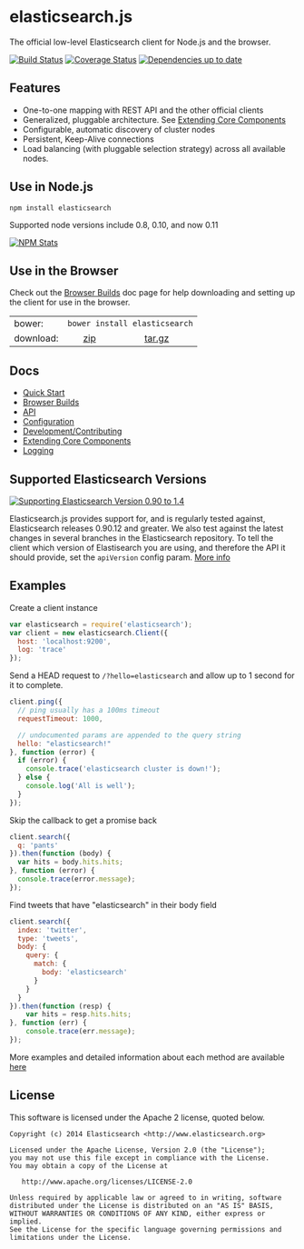 # elasticsearch.js

The official low-level Elasticsearch client for Node.js and the browser.

[![Build Status](http://img.shields.io/travis/elasticsearch/elasticsearch-js/2.4.svg?style=flat-square)](https://travis-ci.org/elasticsearch/elasticsearch-js?branch=3.1)
[![Coverage Status](http://img.shields.io/coveralls/elasticsearch/elasticsearch-js/2.4.svg?style=flat-square)](https://coveralls.io/r/elasticsearch/elasticsearch-js?branch=3.1)
[![Dependencies up to date](http://img.shields.io/david/elasticsearch/elasticsearch-js.svg?style=flat-square)](https://david-dm.org/elasticsearch/elasticsearch-js)

## Features

 - One-to-one mapping with REST API and the other official clients
 - Generalized, pluggable architecture. See [Extending Core Components](http://www.elasticsearch.org/guide/en/elasticsearch/client/javascript-api/current/extending_core_components.html)
 - Configurable, automatic discovery of cluster nodes
 - Persistent, Keep-Alive connections
 - Load balancing (with pluggable selection strategy) across all available nodes.

## Use in Node.js

```
npm install elasticsearch
```

Supported node versions include 0.8, 0.10, and now 0.11

[![NPM Stats](https://nodei.co/npm/elasticsearch.png?downloads=true)](https://npmjs.org/package/elasticsearch)

## Use in the Browser

Check out the [Browser Builds](http://www.elasticsearch.org/guide/en/elasticsearch/client/javascript-api/current/browser-builds.html) doc page for help downloading and setting up the client for use in the browser.

<table><tr>
<td>bower:</td>
<td colspan="2"><code>bower install elasticsearch</code></td>
</tr><tr>
<td>download:</td>
<td align="center">
<a href="https://download.elasticsearch.org/elasticsearch/elasticsearch-js/elasticsearch-js-3.1.3.zip">zip</a>
</td>
<td align="center">
<a href="https://download.elasticsearch.org/elasticsearch/elasticsearch-js/elasticsearch-js-3.1.3.tar.gz">tar.gz</a>
</td>
</tr>
</table>

## Docs
 - [Quick Start](http://www.elasticsearch.org/guide/en/elasticsearch/client/javascript-api/current/quick-start.html)
 - [Browser Builds](http://www.elasticsearch.org/guide/en/elasticsearch/client/javascript-api/current/browser-builds.html)
 - [API](http://www.elasticsearch.org/guide/en/elasticsearch/client/javascript-api/current/api-reference.html)
 - [Configuration](http://www.elasticsearch.org/guide/en/elasticsearch/client/javascript-api/current/configuration.html)
 - [Development/Contributing](https://github.com/elasticsearch/elasticsearch-js/blob/master/CONTRIBUTING.md)
 - [Extending Core Components](http://www.elasticsearch.org/guide/en/elasticsearch/client/javascript-api/current/extending_core_components.html)
 - [Logging](http://www.elasticsearch.org/guide/en/elasticsearch/client/javascript-api/current/logging.html)

## Supported Elasticsearch Versions

[![Supporting Elasticsearch Version 0.90 to 1.4](http://img.shields.io/badge/elasticsearch-0.90--1.4-green.svg?style=flat-square)](http://build-eu-00.elasticsearch.org/job/es-js_nightly/)

Elasticsearch.js provides support for, and is regularly tested against, Elasticsearch releases 0.90.12 and greater. We also test against the latest changes in several branches in the Elasticsearch repository. To tell the client which version of Elastisearch you are using, and therefore the API it should provide, set the `apiVersion` config param. [More info](http://www.elasticsearch.org/guide/en/elasticsearch/client/javascript-api/current/configuration.html#_config_options)

## Examples

Create a client instance
```js
var elasticsearch = require('elasticsearch');
var client = new elasticsearch.Client({
  host: 'localhost:9200',
  log: 'trace'
});
```

Send a HEAD request to `/?hello=elasticsearch` and allow up to 1 second for it to complete.
```js
client.ping({
  // ping usually has a 100ms timeout
  requestTimeout: 1000,

  // undocumented params are appended to the query string
  hello: "elasticsearch!"
}, function (error) {
  if (error) {
    console.trace('elasticsearch cluster is down!');
  } else {
    console.log('All is well');
  }
});
```

Skip the callback to get a promise back
```js
client.search({
  q: 'pants'
}).then(function (body) {
  var hits = body.hits.hits;
}, function (error) {
  console.trace(error.message);
});
```

Find tweets that have "elasticsearch" in their body field
```js
client.search({
  index: 'twitter',
  type: 'tweets',
  body: {
    query: {
      match: {
        body: 'elasticsearch'
      }
    }
  }
}).then(function (resp) {
    var hits = resp.hits.hits;
}, function (err) {
    console.trace(err.message);
});
```

More examples and detailed information about each method are available [here](http://www.elasticsearch.org/guide/en/elasticsearch/client/javascript-api/current/index.html)

## License

This software is licensed under the Apache 2 license, quoted below.

    Copyright (c) 2014 Elasticsearch <http://www.elasticsearch.org>

    Licensed under the Apache License, Version 2.0 (the "License");
    you may not use this file except in compliance with the License.
    You may obtain a copy of the License at

       http://www.apache.org/licenses/LICENSE-2.0

    Unless required by applicable law or agreed to in writing, software
    distributed under the License is distributed on an "AS IS" BASIS,
    WITHOUT WARRANTIES OR CONDITIONS OF ANY KIND, either express or implied.
    See the License for the specific language governing permissions and
    limitations under the License.
